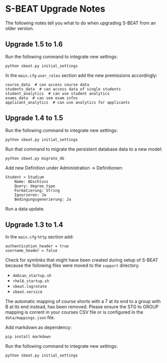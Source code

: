 # S-BEAT Upgrade Notes

The following notes tell you what to do when upgrading S-BEAT from an older version.

## Upgrade 1.5 to 1.6

Run the following command to integrate new settings:

    python sbeat.py initial_settings


In the `main.cfg` `user_roles` section add the new premissions accordingly:

	course_data  # can access course data
    students_data  # can access data of single students
    student_analytics  # can use student analytics
    exams_data  # can see exam infos
    applicant_analytics  # can use analytics for applicants


## Upgrade 1.4 to 1.5

Run the following command to integrate new settings:

    python sbeat.py initial_settings
    
Run that command to migrate the persistent database data to a new model:

	python sbeat.py migrate_db
    

Add new Definition under Administration -> Definitionen:

    Student » Studium
        Name: Abschluss
        Query: degree_type
        Formatierung: String
        Ignorieren: Ja
        Bedingungsgenerierung: Ja

Run a data update.

## Upgrade 1.3 to 1.4

In the `main.cfg` `http` section add:

	authentication_header = true
    username_header = false

Check for symlinks that might have been created during setup of S-BEAT because the following files were moved to the `support` directory.
* `debian_startup.sh`
* `rhel6_startup.sh`
* `sbeat.logrotate`
* `sbeat.service`

The automatic mapping of course shorts with a 7 at its end to a group with B at its end instead, has been removed. Please ensure the STG to GROUP mapping is corrent in your courses CSV file or is configured in the `data/mappings.json` file.

Add markdown as dependency:

	pip install markdown
	
Run the following command to integrate new settings:

    python sbeat.py initial_settings

